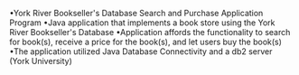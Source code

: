 •York River Bookseller's Database Search and Purchase Application Program
•Java application that implements a book store using the York River Bookseller's Database
•Application affords the functionality to search for book(s), receive a price for the book(s), and let users buy
the book(s)
•The application utilized Java Database Connectivity and a db2 server (York University)
